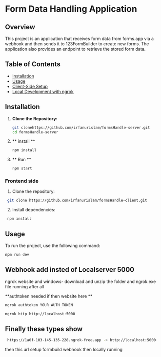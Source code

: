 # Form Data Handling Application

## Overview

This project is an application that receives form data from forms.app via a webhook and then sends it to 123FormBuilder to create new forms. The application also provides an endpoint to retrieve the stored form data.

## Table of Contents

- [Installation](#installation)
- [Usage](#usage)
- [Client-Side Setup](#client-side-setup)
- [Local Development with ngrok](#local-development-with-ngrok)


## Installation

1. **Clone the Repository:**

   ```bash
   git clonehttps://github.com/irfanurislam/formsHandle-server.git
   cd formsHandle-server
   ```
2. ** install **
    ```bash
    npm install
    ```
3. ** Run **
   ```bash
   npm start
   ```
### Frontend side
1. Clone the repository:
```bash
 git clone https://github.com/irfanurislam/formsHandle-client.git
```
2. Install dependencies:
```bash
 npm install
 ```
## Usage
To run the project, use the following command:
```bash
npm run dev
```
## Webhook add insted of Localserver 5000

ngrok website and windows-  download  and unzip the folder and ngrok.exe file running after all

**authtoken needed if then website here **
```bash
ngrok authtoken YOUR_AUTH_TOKEN

```

```bash
ngrok http http://localhost:5000

```
## Finally these types show 
```bash
 https://1a0f-103-145-135-228.ngrok-free.app -> http://localhost:5000
```
then this url setup formbuild webhook then locally running 
